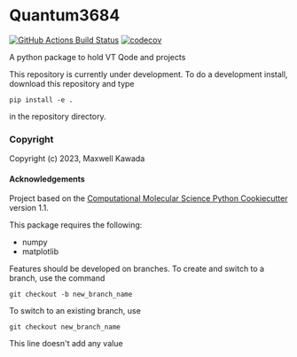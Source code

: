 Quantum3684
==============================
[//]: # (Badges)
[![GitHub Actions Build Status](https://github.com/REPLACE_WITH_OWNER_ACCOUNT/quantum3684/workflows/CI/badge.svg)](https://github.com/REPLACE_WITH_OWNER_ACCOUNT/quantum3684/actions?query=workflow%3ACI)
[![codecov](https://codecov.io/gh/REPLACE_WITH_OWNER_ACCOUNT/Quantum3684/branch/main/graph/badge.svg)](https://codecov.io/gh/REPLACE_WITH_OWNER_ACCOUNT/Quantum3684/branch/main)


A python package to hold VT Qode and projects

This repository is currently under development. To do a development install, download this repository and type

`pip install -e .`

in the repository directory.

### Copyright

Copyright (c) 2023, Maxwell Kawada


#### Acknowledgements
 
Project based on the 
[Computational Molecular Science Python Cookiecutter](https://github.com/molssi/cookiecutter-cms) version 1.1.

This package requires the following:
  - numpy
  - matplotlib

Features should be developed on branches. 
To create and switch to a branch, use the command

`git checkout -b new_branch_name`

To switch to an existing branch, use

`git checkout new_branch_name`
  
This line doesn't add any value
